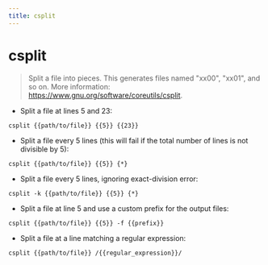 ```yaml
---
title: csplit
---
```

# csplit

> Split a file into pieces.
> This generates files named "xx00", "xx01", and so on.
> More information: <https://www.gnu.org/software/coreutils/csplit>.

- Split a file at lines 5 and 23:

`csplit {{path/to/file}} {{5}} {{23}}`

- Split a file every 5 lines (this will fail if the total number of lines is not divisible by 5):

`csplit {{path/to/file}} {{5}} {*}`

- Split a file every 5 lines, ignoring exact-division error:

`csplit -k {{path/to/file}} {{5}} {*}`

- Split a file at line 5 and use a custom prefix for the output files:

`csplit {{path/to/file}} {{5}} -f {{prefix}}`

- Split a file at a line matching a regular expression:

`csplit {{path/to/file}} /{{regular_expression}}/`
